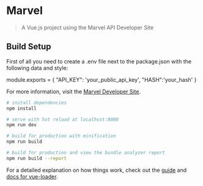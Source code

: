 # Marvel

> A Vue.js project using the Marvel API Developer Site

## Build Setup

First of all you need to create a .env file next to the package.json with the following data and style:

module.exports = {
    "API_KEY": 'your_public_api_key',
    "HASH":'your_hash'
}

For more information, visit the [Marvel Developer Site](https://developer.marvel.com/).

``` bash
# install dependencies
npm install

# serve with hot reload at localhost:8080
npm run dev

# build for production with minification
npm run build

# build for production and view the bundle analyzer report
npm run build --report
```

For a detailed explanation on how things work, check out the [guide](http://vuejs-templates.github.io/webpack/) and [docs for vue-loader](http://vuejs.github.io/vue-loader).
